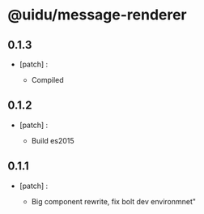 # @uidu/message-renderer

## 0.1.3
- [patch] :

  - Compiled

## 0.1.2
- [patch] :

  - Build es2015

## 0.1.1
- [patch] :

  - Big component rewrite, fix bolt dev environmnet"
